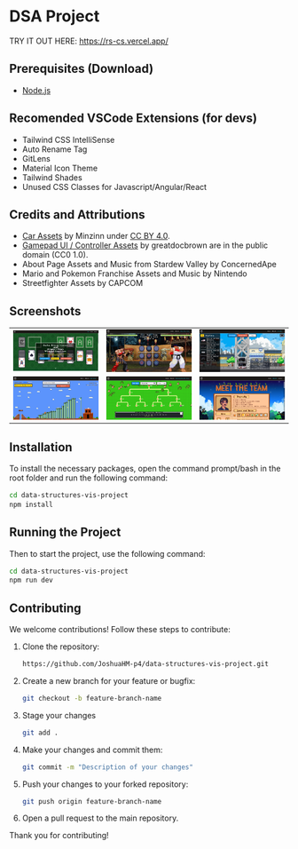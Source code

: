 # DSA Project
TRY IT OUT HERE: 
https://rs-cs.vercel.app/

## Prerequisites (Download)
- [Node.js](https://nodejs.org/en/download/prebuilt-installer)

## Recomended VSCode Extensions (for devs)
- Tailwind CSS IntelliSense
- Auto Rename Tag
- GitLens
- Material Icon Theme
- Tailwind Shades
- Unused CSS Classes for Javascript/Angular/React

## Credits and Attributions
- [Car Assets](https://minzinn.itch.io/pixelvehicles) by Minzinn under [CC BY 4.0](https://creativecommons.org/licenses/by/4.0/).  
- [Gamepad UI / Controller Assets](https://greatdocbrown.itch.io/gamepad-ui) by greatdocbrown are in the public domain (CC0 1.0).  
- About Page Assets and Music from Stardew Valley by ConcernedApe
- Mario and Pokemon Franchise Assets and Music by Nintendo 
- Streetfighter Assets by CAPCOM

## Screenshots 
<div align="center">
  <table>
    <tr>
      <td><img src="./screenshots/1.png" width="300px" /></td>
      <td><img src="./screenshots/2.png" width="300px" /></td>
      <td><img src="./screenshots/3.png" width="300px" /></td>
    </tr>
    <tr>
      <td><img src="./screenshots/4.png" width="300px" /></td>
      <td><img src="./screenshots/5.png" width="300px" /></td>
      <td><img src="./screenshots/6.png" width="300px" /></td>
    </tr>
  </table>
</div>

## Installation

To install the necessary packages, open the command prompt/bash in the root folder and run the following command:

```bash
cd data-structures-vis-project
npm install
```

## Running the Project

Then to start the project, use the following command:

```bash
cd data-structures-vis-project
npm run dev
```

## Contributing

We welcome contributions! Follow these steps to contribute:

1. Clone the repository:

    ```bash
    https://github.com/JoshuaHM-p4/data-structures-vis-project.git
    ```

2. Create a new branch for your feature or bugfix:

    ```bash
    git checkout -b feature-branch-name
    ```

3. Stage your changes
    ```bash
    git add .
    ```

4. Make your changes and commit them:

    ```bash
    git commit -m "Description of your changes"
    ```

5. Push your changes to your forked repository:

    ```bash
    git push origin feature-branch-name
    ```

6. Open a pull request to the main repository.

Thank you for contributing!

